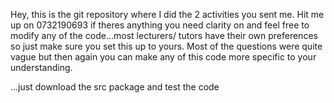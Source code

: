 Hey, this is the git repository where I did the 2 activities you sent me. Hit me up on 0732190693 if theres anything you need clarity on and
feel free to modify any of the code...most lecturers/ tutors have their own preferences so just make sure you set this up to yours. Most of the questions were quite vague but then again you can make any of this code more specific to your understanding.



...just download the src package and test the code
